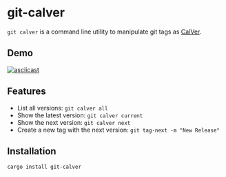# git-calver

`git calver` is a command line utility to manipulate git tags as [CalVer](https://calver.org).

## Demo

[![asciicast](https://asciinema.org/a/306537.svg)](https://asciinema.org/a/306537)

## Features

* List all versions: `git calver all`
* Show the latest version: `git calver current`
* Show the next version: `git calver next`
* Create a new tag with the next version: `git tag-next -m "New Release"`

## Installation

```
cargo install git-calver
```
